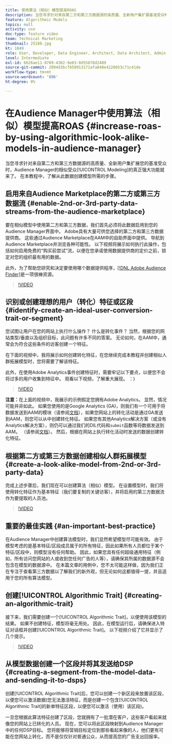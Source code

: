 ```yaml
---
title: 使用算法（相似）模型提高ROAS
description: 当您寻求针对来自第二方和第三方数据源的高质量、全新用户集扩展基准受众时，Audience Manager相似人群拓展建模的真正力量就来了。 在本教程中，了解根据此数据创建模型的步骤。
feature: Algorithmic Models
topics: null
activity: use
doc-type: feature video
team: Technical Marketing
thumbnail: 25188.jpg
kt: 1849
role: User, Developer, Data Engineer, Architect, Data Architect, Admin, Leader
level: Intermediate
exl-id: 6626ae11-8709-4302-9e03-0d55878d2409
source-git-commit: 2094d3bcf658913171afa848e4228653c71c41de
workflow-type: tm+mt
source-wordcount: '896'
ht-degree: 0%

---
```


# 在Audience Manager中使用算法（相似）模型提高ROAS {#increase-roas-by-using-algorithmic-look-alike-models-in-audience-manager}

当您寻求针对来自第二方和第三方数据源的高质量、全新用户集扩展您的基准受众时，Audience Manager的相似受众[!UICONTROL Modeling]的真正强大功能就来了。 在本教程中，了解从此数据创建模型所需的步骤。

## 启用来自Audience Marketplace的第二方或第三方数据流 {#enable-2nd-or-3rd-party-data-streams-from-the-audience-marketplace}

要在相似模型中使用第二方和第三方数据，我们首先必须将此数据启用到您的Audience Manager界面中。 Adobe具有大量可供您选择的第二方和第三方数据提供商。 这些通过Audience Marketplace在AAM中的自助界面中提供。 导航到Audience Marketplace并浏览各种可能性。 以下视频将展示如何执行此操作，包括如何启用免费的“购买前尝试”流，以便在您承诺使用数据提供商的定价之前，锁定对您的组织最有用的数据。

此外，为了帮助您研究和决定要使用哪个数据提供程序，[[!DNL Adobe Audience Finder]](https://www.adobe-audience-finder.com/)是一项很棒资源。

>[!VIDEO](https://video.tv.adobe.com/v/25188/?quality=12)

## 识别或创建理想的用户（转化）特征或区段 {#identify-create-an-ideal-user-conversion-trait-or-segment}

您试图让用户在您的网站上执行什么操作？ 什么是转化事件？ 当然，根据您的网站类型/垂直以及组织目标，此问题有许多不同的答案。 无论如何，在AAM中，通常会为符合这些条件的访客创建一个特征。

在下面的视频中，我将展示如何创建转化特征，在您继续完成本教程并创建相似人群拓展模型时，您将需要了解该特征。

此外，在使用Adobe Analytics事件创建特征时，需要牢记以下要点，以便您不会将过多的用户收集到特征中。 观看以下视频，了解重大展现。 ：)

>[!VIDEO](https://video.tv.adobe.com/v/23431/?quality=12)

**注意：**&#x200B;在上面的视频中，我展示的示例假定您拥有Adobe Analytics。 显然，情况可能并非如此。 如果您使用的是Google Analytics (GA)，则我们有一个可用于将数据发送到AAM的模块（请参阅[文档](https://experienceleague.adobe.com/docs/audience-manager/user-guide/dil-api/dil-modules.html?lang=zh-Hans)），如果您网站上的转化活动是通过GA发送到AAM，则您可以从中创建转化特征。 如果您有其他Analytics解决方案（或没有Analytics解决方案），则仍可以通过我们的DIL代码和`submit`函数等将数据发送到AAM。 （请参阅[文档](https://experienceleague.adobe.com/docs/audience-manager/user-guide/dil-api/dil-overview.html?lang=zh-Hans)）。 然后，根据在网站上执行转化活动时发送的数据创建转化特征。

## 根据第二方或第三方数据创建相似人群拓展模型 {#create-a-look-alike-model-from-2nd-or-3rd-party-data}

完成上述步骤后，我们现在可以创建算法（相似）模型。 在设置模型时，我们将使用转化特征作为基本特征（我们要复制的关键访客），并将启用的第三方数据流作为要提取的人员池。

>[!VIDEO](https://video.tv.adobe.com/v/25190/?quality-12)

## 重要的最佳实践 {#an-important-best-practice}

在Audience Manager中创建算法模型时，我们显然希望模型尽可能有效。 由于模型考虑的是基本特征/区段成员属于的所有特征，因此如果所有人员都位于某个特征/区段中，则模型没有任何帮助。 因此，如果您具有任何超级通用特征（例如，所有访问您网站的人或收到您任何广告的人等），请确保其所属的数据源不会包含在模型的数据源中。 在本篇文章的用例中，您不太可能这样做，因为我们正在专注于查看第三方数据以了解我们的新外观，但无论如何这都值得一提，并且适用于您的所有算法模型。

## 创建[!UICONTROL Algorithmic Trait] {#creating-an-algorithmic-trait}

接下来，我们需要创建一个[!UICONTROL Algorithmic Trait]，以便使用该模型的结果。 如果不创建特征，模型将毫无用处。 因此，在模型运行后，请确保进入特征对话框并创建[!UICONTROL Algorithmic Trait]。 以下视频介绍了它并显示了几个提示。

>[!VIDEO](https://video.tv.adobe.com/v/25191/?quality=12)

## 从模型数据创建一个区段并将其发送给DSP {#creating-a-segment-from-the-model-data-and-sending-it-to-dsps}

创建[!UICONTROL Algorithmic Trait]后，您可以创建一个新区段来放置该区段，以便您可以激活数据(您无法激活特征，而是创建一个包含[!UICONTROL Algorithmic Trait]的新单特征区段，以便您可以激活（使用）该区段)。

一旦您根据此算法特征创建了区段，您就拥有了一批潜在客户，这些客户看起来就像您的网站上已转化的人员。 现在，您可以将此区段映射到Audience Manager中的任何DSP目标。 您将能够将营销目标定位到那些看起来像的人，他们更有可能在您网站上转化，而不是仅仅针对普通公众，从而提高您的广告支出回报率。
